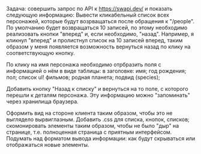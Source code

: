 Задача: совершить запрос по API к https://swapi.dev/ и показать следующую информацию:
Вывести кликабельный список всех персонажей, которые будут возрващаться после обращения к "/people".
По умолчанию будет возвращаться 10 записей, по этому необходимо реализовать кнопки "вперед" и, если необходимо, "назад".
Например, я кликнул "вперед" и пролистнул список на 10 записей вперед, 
таким образом у меня появляется возможность вернуться назад по клику на соответствующую кнопку.

По клику на имя персонажа необходимо отрбразить поля с информацией о нём в виде таблицы:
в заголовке:
имя; год рождения; пол; список ul! фильмов; родная планета; подвид (species);

Добавить кнопку "Назад к списку" и вернуться на то поле, с которого перешли к деталям персонажа.
Эту информацию можно "запоминать" через хранилища браузера.

Оформить вид на стороне клиента таким образом, чтобы это не выглядело вырвиглазным.
Добавить .css для списка, кнопок, списков; скомонировать элементы таким образом, чтобы не было "дыр" на странице,
т.е. полноценная страница с приятным интерфейсом.
Подумать над форматом вывода информации: как будут скрываться или отображаться новые элементы.